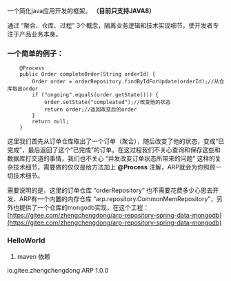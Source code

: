 一个简化java应用开发的框架。 **（目前只支持JAVA8）** 

通过 “聚合、仓库、过程” 3个概念，隔离业务逻辑和技术实现细节，使开发者专注于产品业务本身。

### 一个简单的例子：


```
	@Process
	public Order completeOrder(String orderId) {
		Order order = orderRepository.findByIdForUpdate(orderId);//从仓库取出order
		if ("ongoing".equals(order.getState())) {
			order.setState("compleated");//改变他的状态
			return order;//返回改变后的order
		}
		return null;
	}
```

这里我们首先从订单仓库取出了一个订单（聚合），随后改变了他的状态，变成“已完成”，最后返回了这个“已完成”的订单。在这过程我们不关心查询和保存这些和数据库打交道的事情，我们也不关心 “并发改变订单状态所带来的问题” 这样的复杂技术细节，需要做的仅仅是给方法加上  **@Process** 注解，ARP就会为你照顾一切技术细节。

需要说明的是，这里的订单仓库 “orderRepository” 也不需要花费多少心思去开发，ARP有一个内置的内存仓库 “arp.repository.CommonMemRepository”，另外也提供了一个仓库的mongodb实现，在这个工程：[https://gitee.com/zhengchengdong/arp-repository-spring-data-mongodb](https://gitee.com/zhengchengdong/arp-repository-spring-data-mongodb)


### HelloWorld

1. maven 依赖

<dependency>
  <groupId>io.gitee.zhengchengdong</groupId>
  <artifactId>ARP</artifactId>
  <version>1.0.0</version>
</dependency>


 